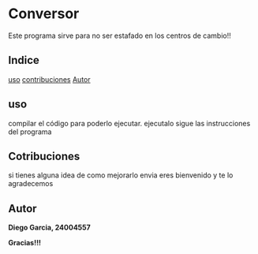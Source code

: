 # Conversor

Este programa sirve para no ser estafado en los centros de cambio!!

## Indice
[uso](#uso)
[contribuciones](#contribuciones)
[Autor](#Autor)
## uso
compilar el código para poderlo ejecutar.
ejecutalo
sigue las instrucciones del programa
## Cotribuciones
si tienes alguna idea de como mejorarlo envia eres bienvenido y te lo agradecemos

## Autor
**Diego Garcia, 24004557**


**Gracias!!!**
